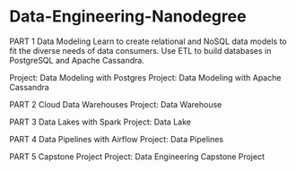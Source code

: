 # Data-Engineering-Nanodegree

PART 1 Data Modeling
Learn to create relational and NoSQL data models to fit the diverse needs of data consumers. Use ETL to build databases in PostgreSQL and Apache Cassandra.

Project: Data Modeling with Postgres
Project: Data Modeling with Apache Cassandra

PART 2 Cloud Data Warehouses
Project: Data Warehouse

PART 3 Data Lakes with Spark
Project: Data Lake

PART 4 Data Pipelines with Airflow
Project: Data Pipelines

PART 5 Capstone Project
Project: Data Engineering Capstone Project
